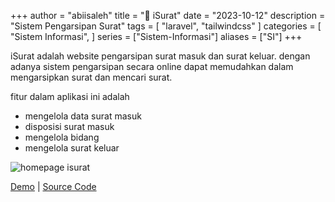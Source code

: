 +++
author = "abiisaleh"
title = "📨 iSurat"
date = "2023-10-12"
description = "Sistem Pengarsipan Surat"
tags = [
    "laravel", "tailwindcss"
]
categories = [
    "Sistem Informasi",
]
series = ["Sistem-Informasi"]
aliases = ["SI"]
+++

iSurat adalah website pengarsipan surat masuk dan surat keluar. dengan adanya sistem pengarsipan secara online dapat memudahkan dalam mengarsipkan surat dan mencari surat.

fitur dalam aplikasi ini adalah

- mengelola data surat masuk
- disposisi surat masuk
- mengelola bidang
- mengelola surat keluar

![homepage isurat](isurat-panel.jpeg "homepage isurat")

[Demo](https://isurat.com) | [Source Code](https://github.com/abiisaleh/laravel-hans)
